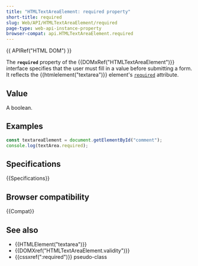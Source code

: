 ```yaml
---
title: "HTMLTextAreaElement: required property"
short-title: required
slug: Web/API/HTMLTextAreaElement/required
page-type: web-api-instance-property
browser-compat: api.HTMLTextAreaElement.required
---
```


{{ APIRef("HTML DOM") }}

The **`required`** property of the {{DOMxRef("HTMLTextAreaElement")}} interface specifies that the user must fill in a value before submitting a form. It reflects the {{htmlelement("textarea")}} element's [`required`](/en-US/docs/Web/HTML/Reference/Elements/textarea#required) attribute.

## Value

A boolean.

## Examples

```js
const textareaElement = document.getElementById("comment");
console.log(textArea.required);
```

## Specifications

{{Specifications}}

## Browser compatibility

{{Compat}}

## See also

- {{HTMLElement("textarea")}}
- {{DOMXref("HTMLTextAreaElement.validity")}}
- {{cssxref(":required")}} pseudo-class
